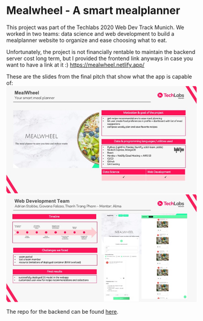 # Mealwheel - A smart mealplanner

This project was part of the Techlabs 2020 Web Dev Track Munich. We worked in two teams: data science and web development to build a mealplanner website to organize and ease choosing what to eat.

Unfortunately, the project is not financially rentable to maintain the backend server cost long term, but I provided the frontend link anyways in case you want to have a link at it :)
https://mealwheel.netlify.app/

These are the slides from the final pitch that show what the app is capable of:
![](Slide1.jpeg)
![](Slide2.jpeg)

The repo for the backend can be found [here](https://github.com/elchead/mealwheel-back).
